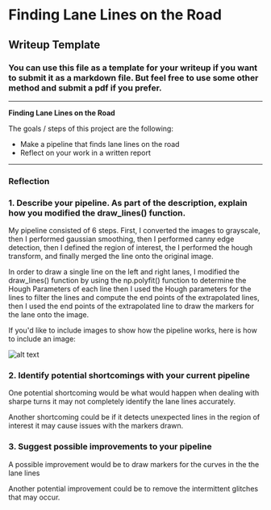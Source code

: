 # **Finding Lane Lines on the Road** 

## Writeup Template

### You can use this file as a template for your writeup if you want to submit it as a markdown file. But feel free to use some other method and submit a pdf if you prefer.

---

**Finding Lane Lines on the Road**

The goals / steps of this project are the following:
* Make a pipeline that finds lane lines on the road
* Reflect on your work in a written report


[//]: # (Image References)

[image1]: ./examples/grayscale.jpg "Grayscale"

---

### Reflection

### 1. Describe your pipeline. As part of the description, explain how you modified the draw_lines() function.

My pipeline consisted of 6 steps. First, I converted the images to grayscale, then I performed gaussian smoothing, then I performed canny edge detection, then I defined the region of interest, the I performed the hough transform, and finally merged the line onto the original image. 

In order to draw a single line on the left and right lanes, I modified the draw_lines() function by using the np.polyfit() function to determine the Hough Parameters of each line then I used the Hough parameters for the lines to filter the lines and compute the end points of the extrapolated lines, then I used the end points of the extrapolated line to draw the markers for the lane onto the image.

If you'd like to include images to show how the pipeline works, here is how to include an image: 

![alt text][image1]


### 2. Identify potential shortcomings with your current pipeline


One potential shortcoming would be what would happen when dealing with sharpe turns it may not completely identify the lane lines accurately. 

Another shortcoming could be if it detects unexpected lines in the region of interest it may cause issues with the markers drawn.


### 3. Suggest possible improvements to your pipeline

A possible improvement would be to draw markers for the curves in the the lane lines

Another potential improvement could be to remove the intermittent glitches that may occur.
